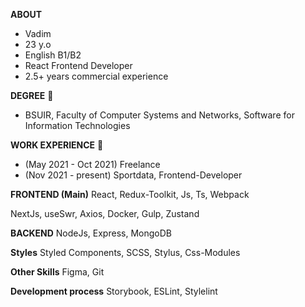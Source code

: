 **ABOUT**
- Vadim
- 23 y.o
- English B1/B2
- React Frontend Developer
- 2.5+ years commercial experience

**DEGREE** 📖
- BSUIR, Faculty of Computer Systems and Networks, Software for Information Technologies

**WORK EXPERIENCE** 🏢
- (May 2021 - Oct 2021) Freelance
- (Nov 2021 - present) Sportdata, Frontend-Developer 

**FRONTEND (Main)**
React, Redux-Toolkit, Js, Ts, Webpack

NextJs, useSwr, Axios, Docker, Gulp, Zustand

**BACKEND**
NodeJs, Express, MongoDB

**Styles**
Styled Components, SCSS, Stylus, Css-Modules

**Other Skills**
Figma, Git

**Development process**
Storybook, ESLint, Stylelint












